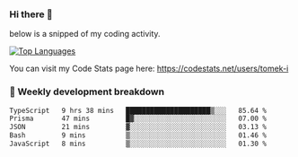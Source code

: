 ### Hi there 👋

<!--

- 🔭 Currently I am working on on some private projects including a Social Community and a Dating App
- 🌱 I’m currently diving deeper into BDD and UX
- 👯 I’m looking to collaborate on my "poker buddy" as well as my "fitness-pal" project :-)

-->

below is a snipped of my coding activity.
<!--
**tomek-i/tomek-i** is a ✨ _special_ ✨ repository because its `README.md` (this file) appears on your GitHub profile.

Here are some ideas to get you started:

- 🔭 I’m currently working on ...
- 🌱 I’m currently learning ...
- 👯 I’m looking to collaborate on ...
- 🤔 I’m looking for help with ...
- 💬 Ask me about ...
- 📫 How to reach me: ...
- 😄 Pronouns: ...
- ⚡ Fun fact: ...
-->
[![Top Languages](https://github-readme-stats.vercel.app/api/top-langs/?username=tomek-i&layout=compact)](https://github.com/tomek-i)

You can visit my Code Stats page here: https://codestats.net/users/tomek-i

### 💬 Weekly development breakdown
<!--START_SECTION:waka-->

```txt
TypeScript   9 hrs 38 mins   █████████████████████▒░░░   85.64 %
Prisma       47 mins         █▓░░░░░░░░░░░░░░░░░░░░░░░   07.00 %
JSON         21 mins         ▓░░░░░░░░░░░░░░░░░░░░░░░░   03.13 %
Bash         9 mins          ▒░░░░░░░░░░░░░░░░░░░░░░░░   01.46 %
JavaScript   8 mins          ▒░░░░░░░░░░░░░░░░░░░░░░░░   01.30 %
```

<!--END_SECTION:waka-->

<!-- Actual text -->
<!--
### Social Media
You can find me on [![Twitter][1.2]][1]
-->

<!-- Icons -->

[1.2]: http://i.imgur.com/wWzX9uB.png 


<!-- Links to your social media accounts -->

[1]: https://twitter.com/tomek_i
